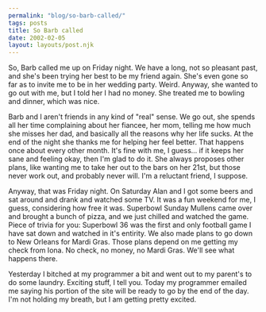 ```yaml
---
permalink: "blog/so-barb-called/"
tags: posts
title: So Barb called
date: 2002-02-05
layout: layouts/post.njk
---
```


So, Barb called me up on Friday night. We have a long, not so pleasant past, and she's been trying her best to be my friend again. She's even gone so far as to invite me to be in her wedding party. Weird. Anyway, she wanted to go out with me, but I told her I had no money. She treated me to bowling and dinner, which was nice.

Barb and I aren't friends in any kind of "real" sense. We go out, she spends all her time complaining about her fiancee, her mom, telling me how much she misses her dad, and basically all the reasons why her life sucks. At the end of the night she thanks me for helping her feel better. That happens once about every other month. It's fine with me, I guess... if it keeps her sane and feeling okay, then I'm glad to do it. She always proposes other plans, like wanting me to take her out to the bars on her 21st, but those never work out, and probably never will. I'm a reluctant friend, I suppose. 

Anyway, that was Friday night. On Saturday Alan and I got some beers and sat around and drank and watched some TV. It was a fun weekend for me, I guess, considering how free it was. Superbowl Sunday Mullens came over and brought a bunch of pizza, and we just chilled and watched the game. Piece of trivia for you: Superbowl 36 was the first and only football game I have sat down and watched in it's entirity. We also made plans to go down to New Orleans for Mardi Gras. Those plans depend on me getting my check from Iona. No check, no money, no Mardi Gras. We'll see what happens there.

Yesterday I bitched at my programmer a bit and went out to my parent's to do some laundry. Exciting stuff, I tell you. Today my programmer emailed me saying his portion of the site will be ready to go by the end of the day. I'm not holding my breath, but I am getting pretty excited.